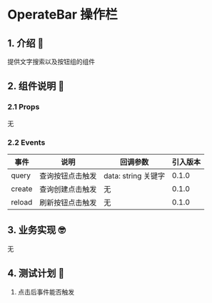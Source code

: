 # OperateBar 操作栏

## 1. 介绍 🤔

提供文字搜索以及按钮组的组件

## 2. 组件说明 🥳

### 2.1 Props

无

### 2.2 Events

| 事件   | 说明             | 回调参数            | 引入版本 |
| ------ | ---------------- | ------------------- | -------- |
| query  | 查询按钮点击触发 | data: string 关键字 | 0.1.0    |
| create | 查询创建点击触发 | 无                  | 0.1.0    |
| reload | 刷新按钮点击触发 | 无                  | 0.1.0    |

## 3. 业务实现 🤓

无

## 4. 测试计划 👻

1. 点击后事件能否触发
